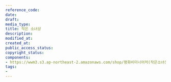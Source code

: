```yaml
---
reference_code: 
date: 
draft: 
media_type: 
title: 작은 소녀상
description: 
modified_at: 
created_at: 
public_access_status: 
copyright_status: 
components:
- https://wwm3.s3.ap-northeast-2.amazonaws.com/shop/평화비미너어처(작은소녀상)/작은+소녀상.psd
tags:
- 
---
```

